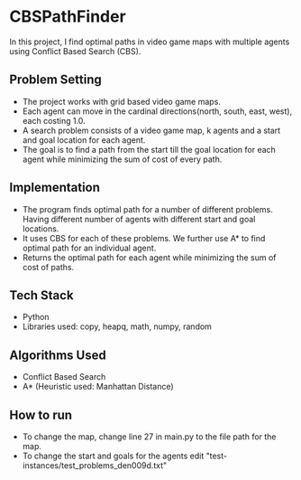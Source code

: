 # CBSPathFinder

In this project, I find optimal paths in video game maps with multiple agents using Conflict Based Search (CBS).

## Problem Setting
* The project works with grid based video game maps. 
* Each agent can move in the cardinal directions(north, south, east, west), each costing 1.0.
* A search problem consists of a video game map, k agents and a start and goal location for each agent.
* The goal is to find a path from the start till the goal location for each agent while minimizing the sum of cost of every path.

## Implementation
* The program finds optimal path for a number of different problems. Having different number of agents with different start and goal locations. 
* It uses CBS for each of these problems. We further use A* to find optimal path for an individual agent.
* Returns the optimal path for each agent while minimizing the sum of cost of paths. 

## Tech Stack
* Python
* Libraries used: copy, heapq, math, numpy, random

## Algorithms Used
* Conflict Based Search
* A* (Heuristic used: Manhattan Distance)

## How to run 
* To change the map, change line 27 in main.py to the file path for the map.
* To change the start and goals for the agents edit "test-instances/test_problems_den009d.txt"
